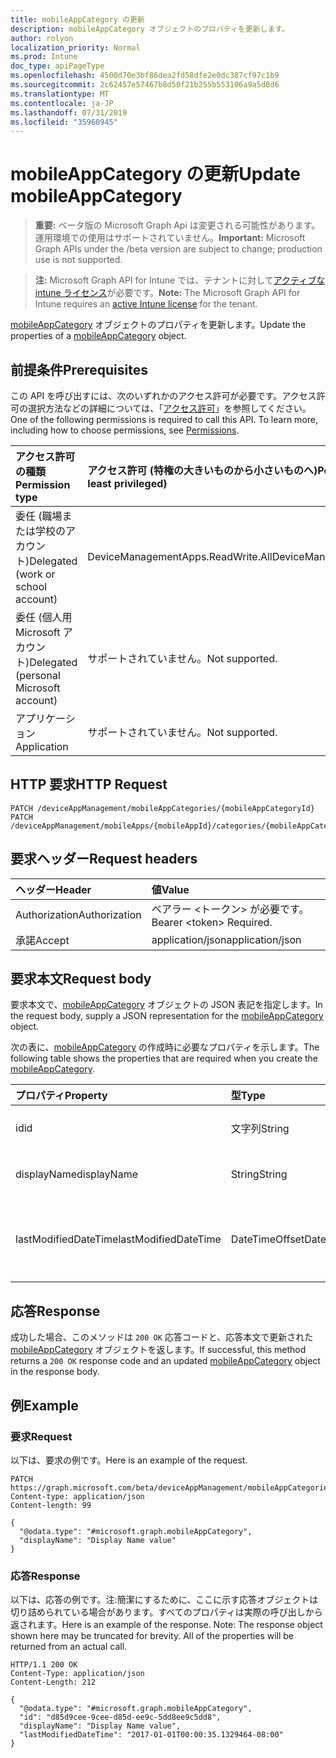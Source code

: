 ```yaml
---
title: mobileAppCategory の更新
description: mobileAppCategory オブジェクトのプロパティを更新します。
author: rolyon
localization_priority: Normal
ms.prod: Intune
doc_type: apiPageType
ms.openlocfilehash: 4500d70e3bf86dea2fd58dfe2e0dc387cf97c1b9
ms.sourcegitcommit: 2c62457e57467b8d50f21b255b553106a9a5d8d6
ms.translationtype: MT
ms.contentlocale: ja-JP
ms.lasthandoff: 07/31/2019
ms.locfileid: "35960945"
---
```

# <a name="update-mobileappcategory"></a><span data-ttu-id="6f7d5-103">mobileAppCategory の更新</span><span class="sxs-lookup"><span data-stu-id="6f7d5-103">Update mobileAppCategory</span></span>

> <span data-ttu-id="6f7d5-104">**重要:** ベータ版の Microsoft Graph Api は変更される可能性があります。運用環境での使用はサポートされていません。</span><span class="sxs-lookup"><span data-stu-id="6f7d5-104">**Important:** Microsoft Graph APIs under the /beta version are subject to change; production use is not supported.</span></span>

> <span data-ttu-id="6f7d5-105">**注:** Microsoft Graph API for Intune では、テナントに対して[アクティブな intune ライセンス](https://go.microsoft.com/fwlink/?linkid=839381)が必要です。</span><span class="sxs-lookup"><span data-stu-id="6f7d5-105">**Note:** The Microsoft Graph API for Intune requires an [active Intune license](https://go.microsoft.com/fwlink/?linkid=839381) for the tenant.</span></span>

<span data-ttu-id="6f7d5-106">[mobileAppCategory](../resources/intune-apps-mobileappcategory.md) オブジェクトのプロパティを更新します。</span><span class="sxs-lookup"><span data-stu-id="6f7d5-106">Update the properties of a [mobileAppCategory](../resources/intune-apps-mobileappcategory.md) object.</span></span>

## <a name="prerequisites"></a><span data-ttu-id="6f7d5-107">前提条件</span><span class="sxs-lookup"><span data-stu-id="6f7d5-107">Prerequisites</span></span>
<span data-ttu-id="6f7d5-p101">この API を呼び出すには、次のいずれかのアクセス許可が必要です。アクセス許可の選択方法などの詳細については、「[アクセス許可](/graph/permissions-reference)」を参照してください。</span><span class="sxs-lookup"><span data-stu-id="6f7d5-p101">One of the following permissions is required to call this API. To learn more, including how to choose permissions, see [Permissions](/graph/permissions-reference).</span></span>

|<span data-ttu-id="6f7d5-110">アクセス許可の種類</span><span class="sxs-lookup"><span data-stu-id="6f7d5-110">Permission type</span></span>|<span data-ttu-id="6f7d5-111">アクセス許可 (特権の大きいものから小さいものへ)</span><span class="sxs-lookup"><span data-stu-id="6f7d5-111">Permissions (from most to least privileged)</span></span>|
|:---|:---|
|<span data-ttu-id="6f7d5-112">委任 (職場または学校のアカウント)</span><span class="sxs-lookup"><span data-stu-id="6f7d5-112">Delegated (work or school account)</span></span>|<span data-ttu-id="6f7d5-113">DeviceManagementApps.ReadWrite.All</span><span class="sxs-lookup"><span data-stu-id="6f7d5-113">DeviceManagementApps.ReadWrite.All</span></span>|
|<span data-ttu-id="6f7d5-114">委任 (個人用 Microsoft アカウント)</span><span class="sxs-lookup"><span data-stu-id="6f7d5-114">Delegated (personal Microsoft account)</span></span>|<span data-ttu-id="6f7d5-115">サポートされていません。</span><span class="sxs-lookup"><span data-stu-id="6f7d5-115">Not supported.</span></span>|
|<span data-ttu-id="6f7d5-116">アプリケーション</span><span class="sxs-lookup"><span data-stu-id="6f7d5-116">Application</span></span>|<span data-ttu-id="6f7d5-117">サポートされていません。</span><span class="sxs-lookup"><span data-stu-id="6f7d5-117">Not supported.</span></span>|

## <a name="http-request"></a><span data-ttu-id="6f7d5-118">HTTP 要求</span><span class="sxs-lookup"><span data-stu-id="6f7d5-118">HTTP Request</span></span>
<!-- {
  "blockType": "ignored"
}
-->
``` http
PATCH /deviceAppManagement/mobileAppCategories/{mobileAppCategoryId}
PATCH /deviceAppManagement/mobileApps/{mobileAppId}/categories/{mobileAppCategoryId}
```

## <a name="request-headers"></a><span data-ttu-id="6f7d5-119">要求ヘッダー</span><span class="sxs-lookup"><span data-stu-id="6f7d5-119">Request headers</span></span>
|<span data-ttu-id="6f7d5-120">ヘッダー</span><span class="sxs-lookup"><span data-stu-id="6f7d5-120">Header</span></span>|<span data-ttu-id="6f7d5-121">値</span><span class="sxs-lookup"><span data-stu-id="6f7d5-121">Value</span></span>|
|:---|:---|
|<span data-ttu-id="6f7d5-122">Authorization</span><span class="sxs-lookup"><span data-stu-id="6f7d5-122">Authorization</span></span>|<span data-ttu-id="6f7d5-123">ベアラー &lt;トークン&gt; が必要です。</span><span class="sxs-lookup"><span data-stu-id="6f7d5-123">Bearer &lt;token&gt; Required.</span></span>|
|<span data-ttu-id="6f7d5-124">承諾</span><span class="sxs-lookup"><span data-stu-id="6f7d5-124">Accept</span></span>|<span data-ttu-id="6f7d5-125">application/json</span><span class="sxs-lookup"><span data-stu-id="6f7d5-125">application/json</span></span>|

## <a name="request-body"></a><span data-ttu-id="6f7d5-126">要求本文</span><span class="sxs-lookup"><span data-stu-id="6f7d5-126">Request body</span></span>
<span data-ttu-id="6f7d5-127">要求本文で、[mobileAppCategory](../resources/intune-apps-mobileappcategory.md) オブジェクトの JSON 表記を指定します。</span><span class="sxs-lookup"><span data-stu-id="6f7d5-127">In the request body, supply a JSON representation for the [mobileAppCategory](../resources/intune-apps-mobileappcategory.md) object.</span></span>

<span data-ttu-id="6f7d5-128">次の表に、[mobileAppCategory](../resources/intune-apps-mobileappcategory.md) の作成時に必要なプロパティを示します。</span><span class="sxs-lookup"><span data-stu-id="6f7d5-128">The following table shows the properties that are required when you create the [mobileAppCategory](../resources/intune-apps-mobileappcategory.md).</span></span>

|<span data-ttu-id="6f7d5-129">プロパティ</span><span class="sxs-lookup"><span data-stu-id="6f7d5-129">Property</span></span>|<span data-ttu-id="6f7d5-130">型</span><span class="sxs-lookup"><span data-stu-id="6f7d5-130">Type</span></span>|<span data-ttu-id="6f7d5-131">説明</span><span class="sxs-lookup"><span data-stu-id="6f7d5-131">Description</span></span>|
|:---|:---|:---|
|<span data-ttu-id="6f7d5-132">id</span><span class="sxs-lookup"><span data-stu-id="6f7d5-132">id</span></span>|<span data-ttu-id="6f7d5-133">文字列</span><span class="sxs-lookup"><span data-stu-id="6f7d5-133">String</span></span>|<span data-ttu-id="6f7d5-134">エンティティのキー。</span><span class="sxs-lookup"><span data-stu-id="6f7d5-134">The key of the entity.</span></span>|
|<span data-ttu-id="6f7d5-135">displayName</span><span class="sxs-lookup"><span data-stu-id="6f7d5-135">displayName</span></span>|<span data-ttu-id="6f7d5-136">String</span><span class="sxs-lookup"><span data-stu-id="6f7d5-136">String</span></span>|<span data-ttu-id="6f7d5-137">アプリのカテゴリの名前。</span><span class="sxs-lookup"><span data-stu-id="6f7d5-137">The name of the app category.</span></span>|
|<span data-ttu-id="6f7d5-138">lastModifiedDateTime</span><span class="sxs-lookup"><span data-stu-id="6f7d5-138">lastModifiedDateTime</span></span>|<span data-ttu-id="6f7d5-139">DateTimeOffset</span><span class="sxs-lookup"><span data-stu-id="6f7d5-139">DateTimeOffset</span></span>|<span data-ttu-id="6f7d5-140">mobileAppCategory が最後に変更された日時。</span><span class="sxs-lookup"><span data-stu-id="6f7d5-140">The date and time the mobileAppCategory was last modified.</span></span>|



## <a name="response"></a><span data-ttu-id="6f7d5-141">応答</span><span class="sxs-lookup"><span data-stu-id="6f7d5-141">Response</span></span>
<span data-ttu-id="6f7d5-142">成功した場合、このメソッドは `200 OK` 応答コードと、応答本文で更新された [mobileAppCategory](../resources/intune-apps-mobileappcategory.md) オブジェクトを返します。</span><span class="sxs-lookup"><span data-stu-id="6f7d5-142">If successful, this method returns a `200 OK` response code and an updated [mobileAppCategory](../resources/intune-apps-mobileappcategory.md) object in the response body.</span></span>

## <a name="example"></a><span data-ttu-id="6f7d5-143">例</span><span class="sxs-lookup"><span data-stu-id="6f7d5-143">Example</span></span>

### <a name="request"></a><span data-ttu-id="6f7d5-144">要求</span><span class="sxs-lookup"><span data-stu-id="6f7d5-144">Request</span></span>
<span data-ttu-id="6f7d5-145">以下は、要求の例です。</span><span class="sxs-lookup"><span data-stu-id="6f7d5-145">Here is an example of the request.</span></span>
``` http
PATCH https://graph.microsoft.com/beta/deviceAppManagement/mobileAppCategories/{mobileAppCategoryId}
Content-type: application/json
Content-length: 99

{
  "@odata.type": "#microsoft.graph.mobileAppCategory",
  "displayName": "Display Name value"
}
```

### <a name="response"></a><span data-ttu-id="6f7d5-146">応答</span><span class="sxs-lookup"><span data-stu-id="6f7d5-146">Response</span></span>
<span data-ttu-id="6f7d5-p102">以下は、応答の例です。注:簡潔にするために、ここに示す応答オブジェクトは切り詰められている場合があります。すべてのプロパティは実際の呼び出しから返されます。</span><span class="sxs-lookup"><span data-stu-id="6f7d5-p102">Here is an example of the response. Note: The response object shown here may be truncated for brevity. All of the properties will be returned from an actual call.</span></span>
``` http
HTTP/1.1 200 OK
Content-Type: application/json
Content-Length: 212

{
  "@odata.type": "#microsoft.graph.mobileAppCategory",
  "id": "d85d9cee-9cee-d85d-ee9c-5dd8ee9c5dd8",
  "displayName": "Display Name value",
  "lastModifiedDateTime": "2017-01-01T00:00:35.1329464-08:00"
}
```





